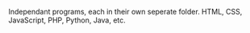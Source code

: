 Independant programs, each in their own seperate folder.
HTML, CSS, JavaScript, PHP, Python, Java, etc.
